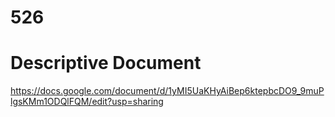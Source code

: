 # 526

# Descriptive Document
https://docs.google.com/document/d/1yMI5UaKHyAiBep6ktepbcDO9_9muPlgsKMm1ODQlFQM/edit?usp=sharing
